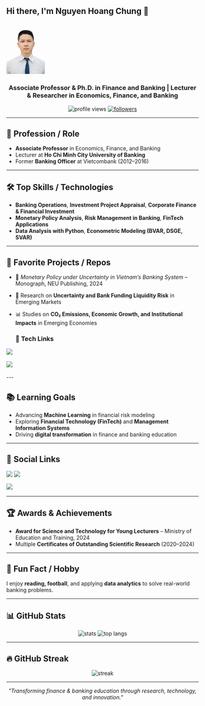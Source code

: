 ## Hi there, I'm Nguyen Hoang Chung 👋

<!-- Profile Header -->
<p align="left"> 
  
<img src="https://raw.githubusercontent.com/chungnguyen68/chungnguyen68/main/Nguyen%20Hoang%20Chung.jpg" alt="Nguyen Hoang Chung Banner" width="20%" />
</p>

<h3 align="center">Associate Professor & Ph.D. in Finance and Banking | Lecturer & Researcher in Economics, Finance, and Banking</h3>

<p align="center">
  <img src="https://komarev.com/ghpvc/?username=chungnguyen68&label=Profile%20views&color=0e75b6&style=flat" alt="profile views" />
  <a href="https://github.com/chungnguyen68?tab=followers"><img src="https://img.shields.io/github/followers/chungnguyen68?label=Followers&style=social" alt="followers" /></a>
</p>

---

## 💼 Profession / Role
- **Associate Professor** in Economics, Finance, and Banking
- Lecturer at **Ho Chi Minh City University of Banking**  
- Former **Banking Officer** at Vietcombank (2012–2016)

---

## 🛠 Top Skills / Technologies
- **Banking Operations**, **Investment Project Appraisal**, **Corporate Finance & Financial Investment**
- **Monetary Policy Analysis**, **Risk Management in Banking**, **FinTech Applications**
- **Data Analysis with Python**, **Econometric Modeling (BVAR, DSGE, SVAR)**

---

## 🌟 Favorite Projects / Repos
- 📘 *Monetary Policy under Uncertainty in Vietnam’s Banking System* – Monograph, NEU Publishing, 2024  
- 📄 Research on **Uncertainty and Bank Funding Liquidity Risk** in Emerging Markets  
- 📊 Studies on **CO₂ Emissions, Economic Growth, and Institutional Impacts** in Emerging Economies  

  ### 🔗 Tech Links
<p>
  <a href="https://rpubs.com/chungnguyen68"><img src="https://img.shields.io/badge/R%20pubs-Link-orange" /></a>
</p>

<p>
  <a href="https://reader1990.blogspot.com/"><img src="https://img.shields.io/badge/Blog%20@reader-Link-yellow" /></a>
</p>
---

## 📚 Learning Goals
- Advancing **Machine Learning** in financial risk modeling  
- Exploring **Financial Technology (FinTech)** and **Management Information Systems**  
- Driving **digital transformation** in finance and banking education

---

## 🔗 Social Links
<p>
  <a href="mailto:chungnh@hub.edu.vn"><img src="https://img.shields.io/badge/Email-chungnh%40hub.edu.vn-red" /></a>
  <a href="https://scholar.google.com/citations?user=bU_R0JgAAAAJ&hl=vi"><img src="https://img.shields.io/badge/Google%20Scholar-Profile-blue" /></a>
</p>

<a href="www.youtube.com/@chungnguyenhoang6822"><img src="https://img.shields.io/badge/YouTube%20$%20Chung%20nguyen%20hoang-Channel-red" /></a>
</p>


---

## 🏆 Awards & Achievements
- **Award for Science and Technology for Young Lecturers** – Ministry of Education and Training, 2024  
- Multiple **Certificates of Outstanding Scientific Research** (2020–2024)  

---

## 🎯 Fun Fact / Hobby
I enjoy **reading, football**, and applying **data analytics** to solve real-world banking problems.

---

## 📊 GitHub Stats
<p align="center">
  <img src="https://github-readme-stats.vercel.app/api?username=chungnguyen68&show_icons=true&theme=radical" alt="stats" />
  <img src="https://github-readme-stats.vercel.app/api/top-langs/?username=chungnguyen68&layout=compact&theme=radical" alt="top langs" />
</p>

---

## 🔥 GitHub Streak
<p align="center">
  <img src="https://github-readme-streak-stats.herokuapp.com/?user=chungnguyen68&theme=radical" alt="streak" />
</p>

---

<!-- Footer -->
<p align="center">
  <em>"Transforming finance & banking education through research, technology, and innovation."</em>
</p>
